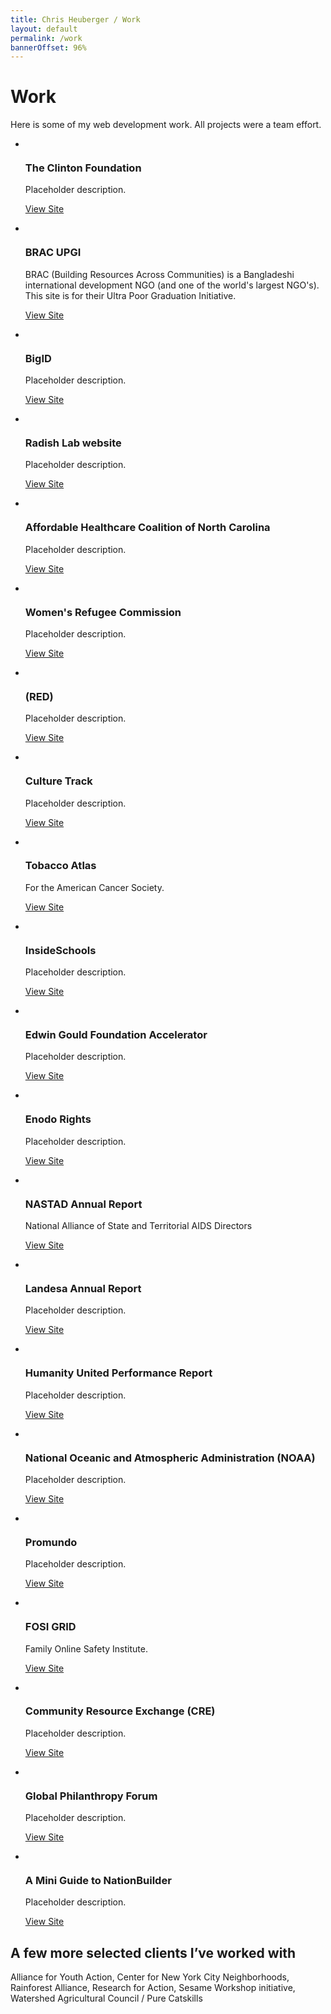 ```yaml
---
title: Chris Heuberger / Work
layout: default
permalink: /work
bannerOffset: 96%
---
```


<div class="main-content">

  <div class="page-title-group">
    <h1 class="page-title">Work</h1>
    <p class="page-title-note">Here is some of my web development work. All projects were a team effort.</p>
  </div>

  <section class="list-wrapper">
    <ul class="list-1c">
      <li class="list-1c__item">
        <img class="list-1c__img" src="https://source.unsplash.com/random/400x400" alt="" loading="lazy">
        <div class="list-1c__text">
          <h3 class="list-1c__title">The Clinton Foundation</h3>
          <p class="list-1c__description">Placeholder description.</p>
          <p class="list-1c__resources"><a class="btn" href="https://www.clintonfoundation.org/" target="_blank" rel="noopener">View Site</a></p>
        </div>
      </li>
      <li class="list-1c__item">
        <img class="list-1c__img" src="https://source.unsplash.com/random/400x400" alt="" loading="lazy">
        <div class="list-1c__text">
          <h3 class="list-1c__title">BRAC UPGI</h3>
          <p class="list-1c__description">BRAC (Building Resources Across Communities) is a Bangladeshi international development NGO (and one of the world's largest NGO's). This site is for their Ultra Poor Graduation Initiative.</p>
          <p class="list-1c__resources"><a class="btn" href="https://bracupgi.org/" target="_blank" rel="noopener">View Site</a></p>
        </div>
      </li>
      <li class="list-1c__item">
        <img class="list-1c__img" src="https://source.unsplash.com/random/400x400" alt="" loading="lazy">
        <div class="list-1c__text">
          <h3 class="list-1c__title">BigID</h3>
          <p class="list-1c__description">Placeholder description.</p>
          <p class="list-1c__resources"><a class="btn" href="https://bigid.com/" target="_blank" rel="noopener">View Site</a></p>
        </div>
      </li>
      <li class="list-1c__item">
        <img class="list-1c__img" src="https://source.unsplash.com/random/400x400" alt="" loading="lazy">
        <div class="list-1c__text">
          <h3 class="list-1c__title">Radish Lab website</h3>
          <p class="list-1c__description">Placeholder description.</p>
          <p class="list-1c__resources"><a class="btn" href="https://www.radishlab.com/" target="_blank" rel="noopener">View Site</a></p>
        </div>
      </li>
      <li class="list-1c__item">
        <img class="list-1c__img" src="https://source.unsplash.com/random/400x400" alt="" loading="lazy">
        <div class="list-1c__text">
          <h3 class="list-1c__title">Affordable Healthcare Coalition of North Carolina</h3>
          <p class="list-1c__description">Placeholder description.</p>
          <p class="list-1c__resources"><a class="btn" href="https://www.affordablecarenc.com/" target="_blank" rel="noopener">View Site</a></p>
        </div>
      </li>
      <li class="list-1c__item">
        <img class="list-1c__img" src="https://source.unsplash.com/random/400x400" alt="" loading="lazy">
        <div class="list-1c__text">
          <h3 class="list-1c__title">Women's Refugee Commission</h3>
          <p class="list-1c__description">Placeholder description.</p>
          <p class="list-1c__resources"><a class="btn" href="https://www.womensrefugeecommission.org/" target="_blank" rel="noopener">View Site</a></p>
        </div>
      </li>
      <li class="list-1c__item">
        <img class="list-1c__img" src="https://source.unsplash.com/random/400x400" alt="" loading="lazy">
        <div class="list-1c__text">
          <h3 class="list-1c__title">(RED)</h3>
          <p class="list-1c__description">Placeholder description.</p>
          <p class="list-1c__resources"><a class="btn" href="https://www.red.org/" target="_blank" rel="noopener">View Site</a></p>
        </div>
      </li>
      <li class="list-1c__item">
        <img class="list-1c__img" src="https://source.unsplash.com/random/400x400" alt="" loading="lazy">
        <div class="list-1c__text">
          <h3 class="list-1c__title">Culture Track</h3>
          <p class="list-1c__description">Placeholder description.</p>
          <p class="list-1c__resources"><a class="btn" href="https://culturetrack.com/" target="_blank" rel="noopener">View Site</a></p>
        </div>
      </li>
      <li class="list-1c__item">
        <img class="list-1c__img" src="https://source.unsplash.com/random/400x400" alt="" loading="lazy">
        <div class="list-1c__text">
          <h3 class="list-1c__title">Tobacco Atlas</h3>
          <p class="list-1c__description">For the American Cancer Society.</p>
          <p class="list-1c__resources"><a class="btn" href="https://tobaccoatlas.org/" target="_blank" rel="noopener">View Site</a></p>
        </div>
      </li>
      <li class="list-1c__item">
        <img class="list-1c__img" src="https://source.unsplash.com/random/400x400" alt="" loading="lazy">
        <div class="list-1c__text">
          <h3 class="list-1c__title">InsideSchools</h3>
          <p class="list-1c__description">Placeholder description.</p>
          <p class="list-1c__resources"><a class="btn" href="https://insideschools.org/" target="_blank" rel="noopener">View Site</a></p>
        </div>
      </li>
      <li class="list-1c__item">
        <img class="list-1c__img" src="https://source.unsplash.com/random/400x400" alt="" loading="lazy">
        <div class="list-1c__text">
          <h3 class="list-1c__title">Edwin Gould Foundation Accelerator</h3>
          <p class="list-1c__description">Placeholder description.</p>
          <p class="list-1c__resources"><a class="btn" href="https://www.egfaccelerator.org/" target="_blank" rel="noopener">View Site</a></p>
        </div>
      </li>
      <li class="list-1c__item">
        <img class="list-1c__img" src="https://source.unsplash.com/random/400x400" alt="" loading="lazy">
        <div class="list-1c__text">
          <h3 class="list-1c__title">Enodo Rights</h3>
          <p class="list-1c__description">Placeholder description.</p>
          <p class="list-1c__resources"><a class="btn" href="https://www.enodorights.com/" target="_blank" rel="noopener">View Site</a></p>
        </div>
      </li>
      <li class="list-1c__item">
        <img class="list-1c__img" src="https://source.unsplash.com/random/400x400" alt="" loading="lazy">
        <div class="list-1c__text">
          <h3 class="list-1c__title">NASTAD Annual Report</h3>
          <p class="list-1c__description">National Alliance of State and Territorial AIDS Directors</p>
          <p class="list-1c__resources"><a class="btn" href="https://publications.partbadap-2019.nastad.org/" target="_blank" rel="noopener">View Site</a></p>
        </div>
      </li>
      <li class="list-1c__item">
        <img class="list-1c__img" src="https://source.unsplash.com/random/400x400" alt="" loading="lazy">
        <div class="list-1c__text">
          <h3 class="list-1c__title">Landesa Annual Report</h3>
          <p class="list-1c__description">Placeholder description.</p>
          <p class="list-1c__resources"><a class="btn" href="https://www.landesa.org/annual-report-2017/" target="_blank" rel="noopener">View Site</a></p>
        </div>
      </li>
      <li class="list-1c__item">
        <img class="list-1c__img" src="https://source.unsplash.com/random/400x400" alt="" loading="lazy">
        <div class="list-1c__text">
          <h3 class="list-1c__title">Humanity United Performance Report</h3>
          <p class="list-1c__description">Placeholder description.</p>
          <p class="list-1c__resources"><a class="btn" href="https://humanityunited.org/" target="_blank" rel="noopener">View Site</a></p>
        </div>
      </li>
      <li class="list-1c__item">
        <img class="list-1c__img" src="https://source.unsplash.com/random/400x400" alt="" loading="lazy">
        <div class="list-1c__text">
          <h3 class="list-1c__title">National Oceanic and Atmospheric Administration (NOAA)</h3>
          <p class="list-1c__description">Placeholder description.</p>
          <p class="list-1c__resources"><a class="btn" href="https://www.seathefuture.org/" target="_blank" rel="noopener">View Site</a></p>
        </div>
      </li>
      <li class="list-1c__item">
        <img class="list-1c__img" src="https://source.unsplash.com/random/400x400" alt="" loading="lazy">
        <div class="list-1c__text">
          <h3 class="list-1c__title">Promundo</h3>
          <p class="list-1c__description">Placeholder description.</p>
          <p class="list-1c__resources"><a class="btn" href="https://promundoglobal.org/" target="_blank" rel="noopener">View Site</a></p>
        </div>
      </li>
      <li class="list-1c__item">
        <img class="list-1c__img" src="https://source.unsplash.com/random/400x400" alt="" loading="lazy">
        <div class="list-1c__text">
          <h3 class="list-1c__title">FOSI GRID</h3>
          <p class="list-1c__description">Family Online Safety Institute.</p>
          <p class="list-1c__resources"><a class="btn" href="https://fosigrid.org/" target="_blank" rel="noopener">View Site</a></p>
        </div>
      </li>
      <li class="list-1c__item">
        <img class="list-1c__img" src="https://source.unsplash.com/random/400x400" alt="" loading="lazy">
        <div class="list-1c__text">
          <h3 class="list-1c__title">Community Resource Exchange (CRE)</h3>
          <p class="list-1c__description">Placeholder description.</p>
          <p class="list-1c__resources"><a class="btn" href="https://www.crenyc.org/" target="_blank" rel="noopener">View Site</a></p>
        </div>
      </li>
      <li class="list-1c__item">
        <img class="list-1c__img" src="https://source.unsplash.com/random/400x400" alt="" loading="lazy">
        <div class="list-1c__text">
          <h3 class="list-1c__title">Global Philanthropy Forum</h3>
          <p class="list-1c__description">Placeholder description.</p>
          <p class="list-1c__resources"><a class="btn" href="https://www.philanthropyforum.org/" target="_blank" rel="noopener">View Site</a></p>
        </div>
      </li>
      <li class="list-1c__item">
        <img class="list-1c__img" src="https://source.unsplash.com/random/400x400" alt="" loading="lazy">
        <div class="list-1c__text">
          <h3 class="list-1c__title">A Mini Guide to NationBuilder</h3>
          <p class="list-1c__description">Placeholder description.</p>
          <p class="list-1c__resources"><a class="btn" href="https://radishlab.github.io/nationbuilder-guide/" target="_blank" rel="noopener">View Site</a></p>
        </div>
      </li>
    </ul>
  </section>

  <div class="spacer"></div>

  <section>
    <h2 class="section-title">A few more selected clients I’ve worked with</h2>  
    <p>Alliance for Youth Action, Center for New York City Neighborhoods, Rainforest Alliance, Research for Action, Sesame Workshop initiative, Watershed Agricultural Council / Pure Catskills</p>
  </section>

</div>